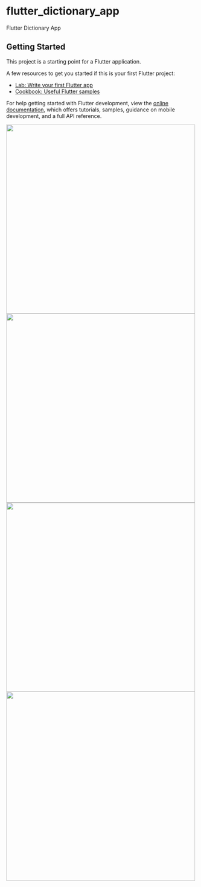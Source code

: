 # flutter_dictionary_app

Flutter Dictionary App

## Getting Started

This project is a starting point for a Flutter application.

A few resources to get you started if this is your first Flutter project:

- [Lab: Write your first Flutter app](https://docs.flutter.dev/get-started/codelab)
- [Cookbook: Useful Flutter samples](https://docs.flutter.dev/cookbook)

For help getting started with Flutter development, view the
[online documentation](https://docs.flutter.dev/), which offers tutorials,
samples, guidance on mobile development, and a full API reference.

<link rel= “stylesheet” href = “https://maxcdn.bootstrapcdn.com/bootstrap/3.4.1/css/bootstrap.min.css”>
<script src = “https://ajax.googleapis.com/ajax/libs/jquery/3.5.1/jquery.min.js”></script>
<script src = “https://maxcdn.bootstrapcdn.com/bootstrap/3.4.1/js/bootstrap.min.js”></script>

<div class="row">
  <img src="https://user-images.githubusercontent.com/74659671/175898966-ea175f71-d733-45d0-9898-6887e656aded.png" height=500>
<img src="https://user-images.githubusercontent.com/74659671/175899495-f6d2bbc1-8428-42e5-84d3-88427a7733c7.png" height=500>
</div>

<div class="row">
  
<img src="https://user-images.githubusercontent.com/74659671/175898977-9b9e1ba5-fca8-4594-b801-bb91adb57aad.png" height=500>
<img src="https://user-images.githubusercontent.com/74659671/175898981-b19812e1-e98c-4497-9ff3-8f505f4058ea.png" height=500>
</div>

